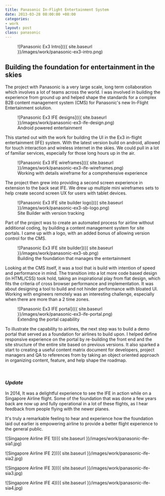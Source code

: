 ```yaml
---
title: Panasonic In-Flight Entertainment System
date: 2013-03-28 08:00:00 +08:00
categories:
- work
layout: post
class: panasonic
---
```


<figure class='panasonic_figure--intro' markdown='1'>
![Panasonic Ex3 Intro]({{ site.baseurl }}/images/work/panasonic-ex3-intro.png)
</figure>

## Building the foundation for entertainment in the skies

The project with Panasonic is a very large scale, long term collaboration which involves a lot of teams across the world. I was involved in building the experience from ground up and helped shape the standards for a complex B2B content management system (CMS) for Panasonic's new In-Flight Entertainment solution.

<figure class='panasonic_figure--ife' markdown='1'>
![Panasonic Ex3 IFE designs]({{ site.baseurl }}/images/work/panasonic-ex3-ife-design.png)
<figcaption>Android powered entertainment</figcaption>
</figure>

This started out with the work for building the UI in the Ex3 in-flight entertainment (IFE) system. With the latest version build on android, allowed for touch interaction and wireless internet in the skies. We could pull in a lot of familiar services, especially for those long hours up in the air.

<figure class='panasonic_figure--wireframes' markdown='1'>
![Panasonic Ex3 IFE wireframes]({{ site.baseurl }}/images/work/panasonic-ex3-ife-wireframes.png)
<figcaption>Working with details wireframe for a comprehensive experience</figcaption>
</figure>

The project then grew into providing a second screen experience in extension to the back seat IFE. We drew up multiple mini wireframes sets to help create second screen UX for users with tablet devices.

<figure class='panasonic_figure--sb_logo' markdown='1'>
![Panasonic Ex3 IFE site builder logo]({{ site.baseurl }}/images/work/panasonic-ex3-sb-logo.png)
<figcaption>Site Builder with version tracking</figcaption>
</figure>

Part of the project was to create an automated process for airline without additional coding, by building a content management system for site portals. I came up with a logo, with an added bonus of allowing version control for the CMS.

<figure class='panasonic_figure--sb' markdown='1'>
![Panasonic Ex3 IFE site builder]({{ site.baseurl }}/images/work/panasonic-ex3-sb.png)
<figcaption>Building the foundation that manages the entertainment</figcaption>
</figure>

Looking at the CMS itself, it was a tool that is build with intention of speed and performance in mind. The transition into a lot more code based design (in HTML/CSS) took hold, taking an inspirational play from flat design, which fits the criteria of cross browser performance and implementation. It was about designing a tool to build and not hinder performance with bloated UI. Working with engineers remotely was an interesting challenge, especially when there are more than a 2 time zones.

<figure class='panasonic_figure--portal' markdown='1'>
![Panasonic Ex3 IFE portal]({{ site.baseurl }}/images/work/panasonic-ex3-ife-portal.png)
<figcaption>Extending the portal capability</figcaption>
</figure>

To illustrate the capability to airlines, the next step was to build a demo portal that served as a foundation for airlines to build upon. I helped define responsive experience on the portal by re-building the front end and the site structure of the entire site based on previous versions. It also sparked a start to creating a useful content matrix document for developers, project managers and QA to references from by taking an object oriented approach in organizing content, feature, and help shape the roadmap.

<br>

### *Update* ###

In 2014, It was a delightful experience to see the IFE in action while on a Singapore Airline flight. Some of the foundation that was done a few years back are now up and fully operational in a lot of these flights, as I hear feedback from people flying with the newer planes.

It's truly a remarkable feeling to hear and experience how the foundation laid out earlier is empowering airline to provide a better flight experience to the general public.

![Singapore Airline IFE 1]({{ site.baseurl }}/images/work/panasonic-ife-sia1.jpg)

![Singapore Airline IFE 2]({{ site.baseurl }}/images/work/panasonic-ife-sia2.jpg)

![Singapore Airline IFE 3]({{ site.baseurl }}/images/work/panasonic-ife-sia3.jpg)

![Singapore Airline IFE 4]({{ site.baseurl }}/images/work/panasonic-ife-sia4.jpg)